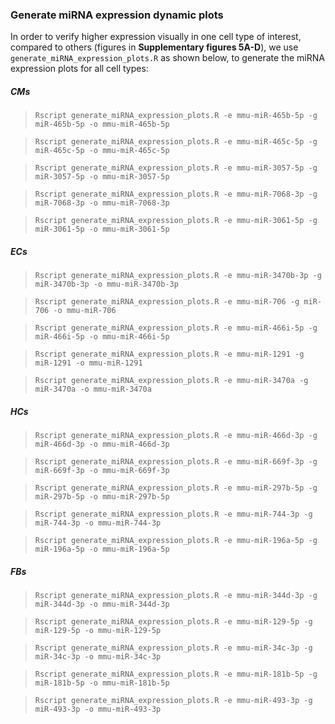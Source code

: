 

### Generate miRNA expression dynamic plots


In order to verify higher expression visually in one cell type of interest, compared to others (figures in **Supplementary figures 5A-D**), we use `generate_miRNA_expression_plots.R` as shown below, to generate the miRNA expression plots for all cell types:

##### CMs 

>`Rscript generate_miRNA_expression_plots.R -e mmu-miR-465b-5p -g miR-465b-5p -o mmu-miR-465b-5p` 

>`Rscript generate_miRNA_expression_plots.R -e mmu-miR-465c-5p -g miR-465c-5p -o mmu-miR-465c-5p`

>`Rscript generate_miRNA_expression_plots.R -e mmu-miR-3057-5p -g miR-3057-5p -o mmu-miR-3057-5p`

>`Rscript generate_miRNA_expression_plots.R -e mmu-miR-7068-3p -g miR-7068-3p -o mmu-miR-7068-3p`

>`Rscript generate_miRNA_expression_plots.R -e mmu-miR-3061-5p -g miR-3061-5p -o mmu-miR-3061-5p`

##### ECs

>`Rscript generate_miRNA_expression_plots.R -e mmu-miR-3470b-3p -g miR-3470b-3p -o mmu-miR-3470b-3p`

>`Rscript generate_miRNA_expression_plots.R -e mmu-miR-706 -g miR-706 -o mmu-miR-706` 

>`Rscript generate_miRNA_expression_plots.R -e mmu-miR-466i-5p -g miR-466i-5p -o mmu-miR-466i-5p` 

>`Rscript generate_miRNA_expression_plots.R -e mmu-miR-1291 -g miR-1291 -o mmu-miR-1291` 

>`Rscript generate_miRNA_expression_plots.R -e mmu-miR-3470a -g miR-3470a -o mmu-miR-3470a`

##### HCs

>`Rscript generate_miRNA_expression_plots.R -e mmu-miR-466d-3p -g miR-466d-3p -o mmu-miR-466d-3p`

>`Rscript generate_miRNA_expression_plots.R -e mmu-miR-669f-3p -g miR-669f-3p -o mmu-miR-669f-3p`

>`Rscript generate_miRNA_expression_plots.R -e mmu-miR-297b-5p -g miR-297b-5p -o mmu-miR-297b-5p`

>`Rscript generate_miRNA_expression_plots.R -e mmu-miR-744-3p -g miR-744-3p -o mmu-miR-744-3p`

>`Rscript generate_miRNA_expression_plots.R -e mmu-miR-196a-5p -g miR-196a-5p -o mmu-miR-196a-5p`


##### FBs 

>`Rscript generate_miRNA_expression_plots.R -e mmu-miR-344d-3p -g miR-344d-3p -o mmu-miR-344d-3p`

>`Rscript generate_miRNA_expression_plots.R -e mmu-miR-129-5p -g miR-129-5p -o mmu-miR-129-5p`

>`Rscript generate_miRNA_expression_plots.R -e mmu-miR-34c-3p -g miR-34c-3p -o mmu-miR-34c-3p`

>`Rscript generate_miRNA_expression_plots.R -e mmu-miR-181b-5p -g miR-181b-5p -o mmu-miR-181b-5p`

>`Rscript generate_miRNA_expression_plots.R -e mmu-miR-493-3p -g miR-493-3p -o mmu-miR-493-3p`

